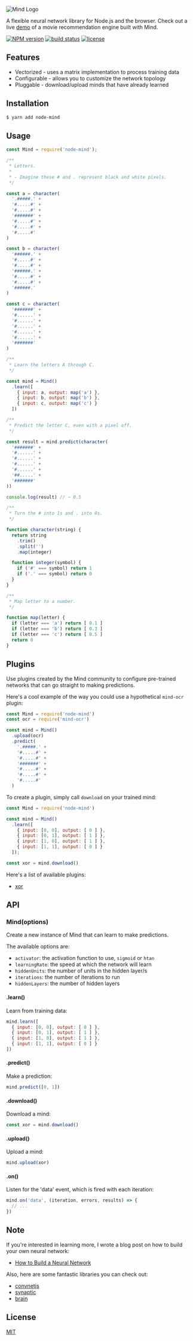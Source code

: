 ![Mind Logo](https://cldup.com/D1yUfBz7Iu.png)

A flexible neural network library for Node.js and the browser. Check out a live [demo](http://stevenmiller888.github.io/mindjs.net/) of a movie recommendation engine built with Mind.

[![NPM version][npm-image]][npm-url]
[![build status][circle-image]][circle-url]
[![license][license-image]][license-url]

## Features

- Vectorized - uses a matrix implementation to process training data
- Configurable - allows you to customize the network topology
- Pluggable - download/upload minds that have already learned

## Installation

```bash
$ yarn add node-mind
```

## Usage

```js
const Mind = require('node-mind');

/**
 * Letters.
 *
 * - Imagine these # and . represent black and white pixels.
 */

const a = character(
  '.#####.' +
  '#.....#' +
  '#.....#' +
  '#######' +
  '#.....#' +
  '#.....#' +
  '#.....#'
)

const b = character(
  '######.' +
  '#.....#' +
  '#.....#' +
  '######.' +
  '#.....#' +
  '#.....#' +
  '######.'
)

const c = character(
  '#######' +
  '#......' +
  '#......' +
  '#......' +
  '#......' +
  '#......' +
  '#######'
)

/**
 * Learn the letters A through C.
 */

const mind = Mind()
  .learn([
    { input: a, output: map('a') },
    { input: b, output: map('b') },
    { input: c, output: map('c') }
  ])

/**
 * Predict the letter C, even with a pixel off.
 */

const result = mind.predict(character(
  '#######' +
  '#......' +
  '#......' +
  '#......' +
  '#......' +
  '##.....' +
  '#######'
))

console.log(result) // ~ 0.5

/**
 * Turn the # into 1s and . into 0s.
 */

function character(string) {
  return string
    .trim()
    .split('')
    .map(integer)

  function integer(symbol) {
    if ('#' === symbol) return 1
    if ('.' === symbol) return 0
  }
}

/**
 * Map letter to a number.
 */

function map(letter) {
  if (letter === 'a') return [ 0.1 ]
  if (letter === 'b') return [ 0.3 ]
  if (letter === 'c') return [ 0.5 ]
  return 0
}
```

## Plugins

Use plugins created by the Mind community to configure pre-trained networks that can go straight to making predictions.

Here's a cool example of the way you could use a hypothetical `mind-ocr` plugin:

```js
const Mind = require('node-mind')
const ocr = require('mind-ocr')

const mind = Mind()
  .upload(ocr)
  .predict(
    '.#####.' +
    '#.....#' +
    '#.....#' +
    '#######' +
    '#.....#' +
    '#.....#' +
    '#.....#'
  )
```

To create a plugin, simply call `download` on your trained mind:

```js
const Mind = require('node-mind')

const mind = Mind()
  .learn([
    { input: [0, 0], output: [ 0 ] },
    { input: [0, 1], output: [ 1 ] },
    { input: [1, 0], output: [ 1 ] },
    { input: [1, 1], output: [ 0 ] }
  ]);

const xor = mind.download()
```

Here's a list of available plugins:

- [xor](https://github.com/stevenmiller888/mind-xor)

## API

### Mind(options)
Create a new instance of Mind that can learn to make predictions.

The available options are:
* `activator`: the activation function to use, `sigmoid` or `htan`
* `learningRate`: the speed at which the network will learn
* `hiddenUnits`: the number of units in the hidden layer/s
* `iterations`: the number of iterations to run
* `hiddenLayers`: the number of hidden layers

#### .learn()

Learn from training data:

```js
mind.learn([
  { input: [0, 0], output: [ 0 ] },
  { input: [0, 1], output: [ 1 ] },
  { input: [1, 0], output: [ 1 ] },
  { input: [1, 1], output: [ 0 ] }
])
```

#### .predict()

Make a prediction:

```js
mind.predict([0, 1])
```

#### .download()

Download a mind:

```js
const xor = mind.download()
```

#### .upload()

Upload a mind:

```js
mind.upload(xor)
```

#### .on()

Listen for the 'data' event, which is fired with each iteration:

```js
mind.on('data', (iteration, errors, results) => {
  // ...
})
```

## Note

If you're interested in learning more, I wrote a blog post on how to build your own neural network:

- [How to Build a Neural Network](http://stevenmiller888.github.io/mind-how-to-build-a-neural-network/)

Also, here are some fantastic libraries you can check out:

- [convnetjs](https://github.com/karpathy/convnetjs)
- [synaptic](https://github.com/cazala/synaptic)
- [brain](https://github.com/harthur-org/brain.js)

## License

[MIT](https://tldrlegal.com/license/mit-license)

[npm-image]: https://img.shields.io/npm/v/node-mind.svg?style=flat-square
[npm-url]: https://npmjs.org/package/node-mind
[circle-image]: https://img.shields.io/circleci/project/stevenmiller888/mind.svg
[circle-url]: https://circleci.com/gh/stevenmiller888/mind
[license-image]: https://img.shields.io/npm/l/express.svg
[license-url]: https://tldrlegal.com/license/mit-license
